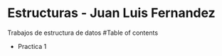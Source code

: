 # Estructuras - Juan Luis Fernandez
Trabajos de estructura de datos
#Table of contents
- Practica 1
